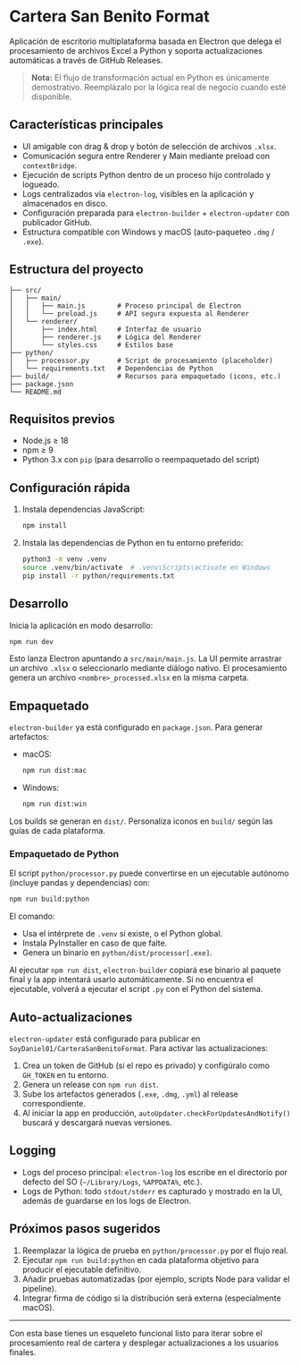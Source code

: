 # Cartera San Benito Format

Aplicación de escritorio multiplataforma basada en Electron que delega el procesamiento de archivos Excel a Python y soporta actualizaciones automáticas a través de GitHub Releases.

> **Nota:** El flujo de transformación actual en Python es únicamente demostrativo. Reemplázalo por la lógica real de negocio cuando esté disponible.

## Características principales

- UI amigable con drag & drop y botón de selección de archivos `.xlsx`.
- Comunicación segura entre Renderer y Main mediante preload con `contextBridge`.
- Ejecución de scripts Python dentro de un proceso hijo controlado y logueado.
- Logs centralizados vía `electron-log`, visibles en la aplicación y almacenados en disco.
- Configuración preparada para `electron-builder` + `electron-updater` con publicador GitHub.
- Estructura compatible con Windows y macOS (auto-paqueteo `.dmg` / `.exe`).

## Estructura del proyecto

```
├── src/
│   ├── main/
│   │   ├── main.js        # Proceso principal de Electron
│   │   └── preload.js     # API segura expuesta al Renderer
│   └── renderer/
│       ├── index.html     # Interfaz de usuario
│       ├── renderer.js    # Lógica del Renderer
│       └── styles.css     # Estilos base
├── python/
│   ├── processor.py       # Script de procesamiento (placeholder)
│   └── requirements.txt   # Dependencias de Python
├── build/                 # Recursos para empaquetado (icons, etc.)
├── package.json
└── README.md
```

## Requisitos previos

- Node.js ≥ 18
- npm ≥ 9
- Python 3.x con `pip` (para desarrollo o reempaquetado del script)

## Configuración rápida

1. Instala dependencias JavaScript:
   ```bash
   npm install
   ```
2. Instala las dependencias de Python en tu entorno preferido:
   ```bash
   python3 -m venv .venv
   source .venv/bin/activate  # .venv\Scripts\activate en Windows
   pip install -r python/requirements.txt
   ```

## Desarrollo

Inicia la aplicación en modo desarrollo:
```bash
npm run dev
```

Esto lanza Electron apuntando a `src/main/main.js`. La UI permite arrastrar un archivo `.xlsx` o seleccionarlo mediante diálogo nativo. El procesamiento genera un archivo `<nombre>_processed.xlsx` en la misma carpeta.

## Empaquetado

`electron-builder` ya está configurado en `package.json`. Para generar artefactos:

- macOS:
  ```bash
  npm run dist:mac
  ```
- Windows:
  ```bash
  npm run dist:win
  ```

Los builds se generan en `dist/`. Personaliza iconos en `build/` según las guías de cada plataforma.

### Empaquetado de Python

El script `python/processor.py` puede convertirse en un ejecutable autónomo (incluye pandas y dependencias) con:

```bash
npm run build:python
```

El comando:

- Usa el intérprete de `.venv` si existe, o el Python global.
- Instala PyInstaller en caso de que falte.
- Genera un binario en `python/dist/processor[.exe]`.

Al ejecutar `npm run dist`, `electron-builder` copiará ese binario al paquete final y la app intentará usarlo automáticamente. Si no encuentra el ejecutable, volverá a ejecutar el script `.py` con el Python del sistema.

## Auto-actualizaciones

`electron-updater` está configurado para publicar en `SoyDaniel01/CarteraSanBenitoFormat`. Para activar las actualizaciones:

1. Crea un token de GitHub (si el repo es privado) y configúralo como `GH_TOKEN` en tu entorno.
2. Genera un release con `npm run dist`.
3. Sube los artefactos generados (`.exe`, `.dmg`, `.yml`) al release correspondiente.
4. Al iniciar la app en producción, `autoUpdater.checkForUpdatesAndNotify()` buscará y descargará nuevas versiones.

## Logging

- Logs del proceso principal: `electron-log` los escribe en el directorio por defecto del SO (`~/Library/Logs`, `%APPDATA%`, etc.).
- Logs de Python: todo `stdout/stderr` es capturado y mostrado en la UI, además de guardarse en los logs de Electron.

## Próximos pasos sugeridos

1. Reemplazar la lógica de prueba en `python/processor.py` por el flujo real.
2. Ejecutar `npm run build:python` en cada plataforma objetivo para producir el ejecutable definitivo.
3. Añadir pruebas automatizadas (por ejemplo, scripts Node para validar el pipeline).
4. Integrar firma de código si la distribución será externa (especialmente macOS).

---

Con esta base tienes un esqueleto funcional listo para iterar sobre el procesamiento real de cartera y desplegar actualizaciones a los usuarios finales.
